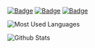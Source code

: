 [![Badge](https://img.shields.io/badge/Github-D4rKCN-%234D67df.svg?style=flat-square)](https://github.com/D4rKCN/D4rKCN/)
[![Badge](https://img.shields.io/badge/QQ-592051128-%231298ef.svg?style=flat-square)](https://qm.qq.com/cgi-bin/qm/qr?k=hG8IECQC6D5qERTsFdX-u7BEl4gMe4GF&noverify=0)
[![Badge](https://img.shields.io/badge/Bilibili-D4rK__-%23FF4D99.svg?style=flat-square)](https://b23.tv/A6CdRzF)

![Most Used Languages](https://github-readme-stats.vercel.app/api/top-langs/?username=D4rKCN&theme=light&layout=compact)

![Github Stats](https://github-readme-stats.vercel.app/api?username=D4rKCN&show_icons=true&theme=light&count_private=true)
